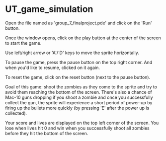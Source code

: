 # UT_game_simulation

Open the file named as 'group_7_finalproject.pde' and click on the 'Run' button. 

Once the window opens, click on the play button at the center of the screen to start the game.

Use left/right arrow or 'A'/'D' keys to move the sprite horizontally. 

To pause the game, press the pause button on the top right corner. And when you'd like to resume, clicked on it again.

To reset the game, click on the reset button (next to the pause button). 

Goal of this game: shoot the zombies as they come to the sprite and try to avoid them reaching the bottom of the screen. 
There's also a chance of Mac-10 guns dropping if you shoot a zombie and once you successfully collect the gun, the sprite
will experience a short period of power-up by firing up the bullets more quickly (by pressing 'E' after the power up is collected). 

Your score and lives are displayed on the top left corner of the screen. You lose when lives hit 0 and win when you successfully shoot all zombies
before they hit the bottom of the screen. 

